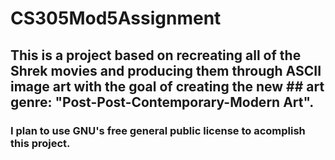 # CS305Mod5Assignment

## This is a project based on recreating all of the Shrek movies and producing them through ASCII image art with the goal of creating the new ## art genre: "Post-Post-Contemporary-Modern Art".
### I plan to use GNU's free general public license to acomplish this project.
